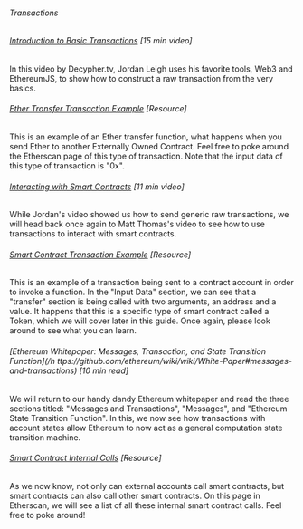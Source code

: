 ###### Transactions

###### [Introduction to Basic Transactions](http://decypher.tv/series/ethereum-development/video/4) \[15 min video\]

In this video by Decypher.tv, Jordan Leigh uses his favorite tools, Web3 and EthereumJS, to show how to construct a raw transaction from the very basics.

###### [Ether Transfer Transaction Example](https://etherscan.io/tx/0x19c52e17a598e39c18101a75d7754a35b1e858179df420ca52e1146b6f283b0b) \[Resource\]

This is an example of an Ether transfer function, what happens when you send Ether to another Externally Owned Contract.  Feel free to poke around the Etherscan page of this type of transaction.  Note that the input data of this type of transaction is "0x".

###### [Interacting with Smart Contracts](https://www.youtube.com/embed/uOL26c1Qu5U?start=1024&end=1679&version=3) \[11 min video\]

While Jordan's video showed us how to send generic raw transactions, we will head back once again to Matt Thomas's video to see how to use transactions to interact with smart contracts.

###### [Smart Contract Transaction Example](https://etherscan.io/tx/0x8534d2e4129baa16965f51420b9fa8f87bbdab90ae767095dc6c6fcfe5ce554a) \[Resource\]

This is an example of a transaction being sent to a contract account in order to invoke a function.  In the "Input Data" section, we can see that a "transfer" section is being called with two arguments, an address and a value.  It happens that this is a specific type of smart contract called a Token, which we will cover later in this guide.  Once again, please look around to see what you can learn.

###### [Ethereum Whitepaper: Messages, Transaction, and State Transition Function](/h ttps://github.com/ethereum/wiki/wiki/White-Paper#messages-and-transactions) \[10 min read\]

We will return to our handy dandy Ethereum whitepaper and read the three sections titled:  "Messages and Transactions", "Messages", and "Ethereum State Transition Function".  In this, we now see how transactions with account states allow Ethereum to now act as a general computation state transition machine.

###### [Smart Contract Internal Calls](https://etherscan.io/txsInternal) \[Resource\]

As we now know, not only can external accounts call smart contracts, but smart contracts can also call other smart contracts.  On this page in Etherscan, we will see a list of all these internal smart contract calls.  Feel free to poke around!

